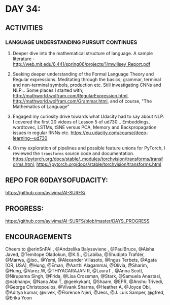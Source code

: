 


DAY 34:
=======

ACTIVITIES
---------------------------------------------------------------------------------------------------------------
### LANGUAGE UNDERSTANDING PURSUIT CONTINUES

1. Deeper dive into the mathematical structure of language. A sample literature - http://web.mit.edu/6.441/spring06/projects/1/mwillsey_Report.pdf

2. Seeking deeper understanding of the Formal Language Theory and Regular expressions. Meditating through the basics; grammar, terminal and non-terminal symbols, production etc. Still investigating CNNs and NLP... 
Some places I started with; http://mathworld.wolfram.com/RegularExpression.html, http://mathworld.wolfram.com/Grammar.html, and of course, "The Mathematics of Language"

3. Engaged my curiosity drive towards what Udacity had to say about NLP. I covered the first 20 videos of Lesson 5 of ud730... Embeddings, wordtovec, LSTMs, tSNE versus PCA, Memory and Backpropagation issues in regular RNNs etc.
https://eu.udacity.com/course/deep-learning--ud730

4. On my exploration of pipelines and possible feature unions for PyTorch, I reviewed the `transforms` source code and documentation. 
https://pytorch.org/docs/stable/_modules/torchvision/transforms/transforms.html, 
https://pytorch.org/docs/stable/torchvision/transforms.html


REPO FOR 60DAYSOFUDACITY:
-------------------------
https://github.com/ayivima/AI-SURFS/

PROGRESS:
---------
https://github.com/ayivima/AI-SURFS/blob/master/DAYS_PROGRESS

ENCOURAGEMENTS
--------------
Cheers to @erinSnPAI , @Andzelika Balyseviene , @PaulBruce, @Aisha Javed, @Temitope Oladokun, @K.S., @Labiba, @Shudipto Trafder, @Marwa, @iso., @Yemi, @Alexander Villasoto, @Ingus Terbets, @Agata [OR, USA], @Hung, @Eman, @Aarthi Alagammai, @Olivia, @Sharim, @Hung, @Varez.W, @THIYAGARAJAN R, @LauraT , @Anna Scott, @Nirupama Singh, @Frida, @Lisa Crossman, @Stark, @Samuela Anastasi, @nabhanpv, @Nana Aba T, @geekykant, @Shaam, @EPR, @Anshu Trivedi, @George Christopoulos, @Vivank Sharma, @Heather A, @Joyce Obi, @Aditya kumar, @vivek, @Florence Njeri, @Jess, @J. Luis Samper, @gfred, @Erika Yoon
